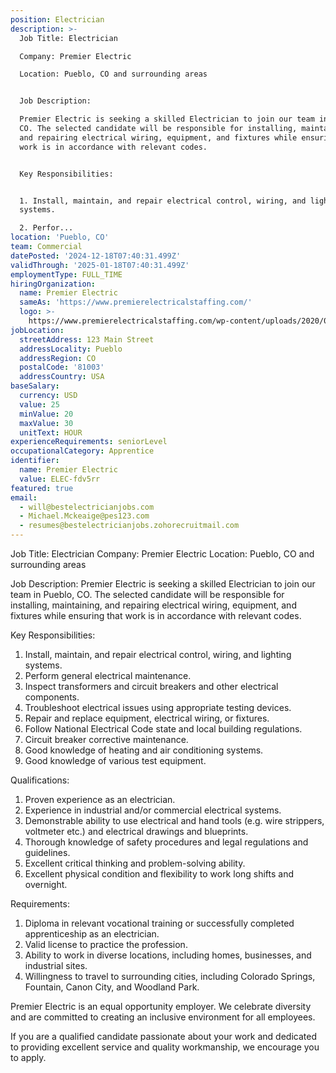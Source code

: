```yaml
---
position: Electrician
description: >-
  Job Title: Electrician

  Company: Premier Electric

  Location: Pueblo, CO and surrounding areas


  Job Description:

  Premier Electric is seeking a skilled Electrician to join our team in Pueblo,
  CO. The selected candidate will be responsible for installing, maintaining,
  and repairing electrical wiring, equipment, and fixtures while ensuring that
  work is in accordance with relevant codes.


  Key Responsibilities:


  1. Install, maintain, and repair electrical control, wiring, and lighting
  systems.

  2. Perfor...
location: 'Pueblo, CO'
team: Commercial
datePosted: '2024-12-18T07:40:31.499Z'
validThrough: '2025-01-18T07:40:31.499Z'
employmentType: FULL_TIME
hiringOrganization:
  name: Premier Electric
  sameAs: 'https://www.premierelectricalstaffing.com/'
  logo: >-
    https://www.premierelectricalstaffing.com/wp-content/uploads/2020/05/Premier-Electrical-Staffing-logo.png
jobLocation:
  streetAddress: 123 Main Street
  addressLocality: Pueblo
  addressRegion: CO
  postalCode: '81003'
  addressCountry: USA
baseSalary:
  currency: USD
  value: 25
  minValue: 20
  maxValue: 30
  unitText: HOUR
experienceRequirements: seniorLevel
occupationalCategory: Apprentice
identifier:
  name: Premier Electric
  value: ELEC-fdv5rr
featured: true
email:
  - will@bestelectricianjobs.com
  - Michael.Mckeaige@pes123.com
  - resumes@bestelectricianjobs.zohorecruitmail.com
---
```




Job Title: Electrician
Company: Premier Electric
Location: Pueblo, CO and surrounding areas

Job Description:
Premier Electric is seeking a skilled Electrician to join our team in Pueblo, CO. The selected candidate will be responsible for installing, maintaining, and repairing electrical wiring, equipment, and fixtures while ensuring that work is in accordance with relevant codes.

Key Responsibilities:

1. Install, maintain, and repair electrical control, wiring, and lighting systems.
2. Perform general electrical maintenance.
3. Inspect transformers and circuit breakers and other electrical components.
4. Troubleshoot electrical issues using appropriate testing devices.
5. Repair and replace equipment, electrical wiring, or fixtures.
6. Follow National Electrical Code state and local building regulations.
7. Circuit breaker corrective maintenance.
8. Good knowledge of heating and air conditioning systems.
9. Good knowledge of various test equipment.

Qualifications:

1. Proven experience as an electrician.
2. Experience in industrial and/or commercial electrical systems.
3. Demonstrable ability to use electrical and hand tools (e.g. wire strippers, voltmeter etc.) and electrical drawings and blueprints.
4. Thorough knowledge of safety procedures and legal regulations and guidelines.
5. Excellent critical thinking and problem-solving ability.
6. Excellent physical condition and flexibility to work long shifts and overnight.

Requirements:

1. Diploma in relevant vocational training or successfully completed apprenticeship as an electrician.
2. Valid license to practice the profession.
3. Ability to work in diverse locations, including homes, businesses, and industrial sites.
4. Willingness to travel to surrounding cities, including Colorado Springs, Fountain, Canon City, and Woodland Park.

Premier Electric is an equal opportunity employer. We celebrate diversity and are committed to creating an inclusive environment for all employees.

If you are a qualified candidate passionate about your work and dedicated to providing excellent service and quality workmanship, we encourage you to apply.
